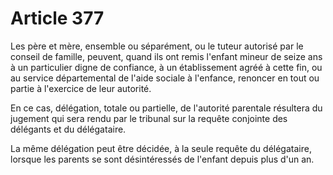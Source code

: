 # Article 377

Les père et mère, ensemble ou séparément, ou le tuteur autorisé par le conseil de famille, peuvent, quand ils ont remis l'enfant mineur de seize ans à un particulier digne de confiance, à un établissement agréé à cette fin, ou au service départemental de l'aide sociale à l'enfance, renoncer en tout ou partie à l'exercice de leur autorité.

En ce cas, délégation, totale ou partielle, de l'autorité parentale résultera du jugement qui sera rendu par le tribunal sur la requête conjointe des délégants et du délégataire.

La même délégation peut être décidée, à la seule requête du délégataire, lorsque les parents se sont désintéressés de l'enfant depuis plus d'un an.
